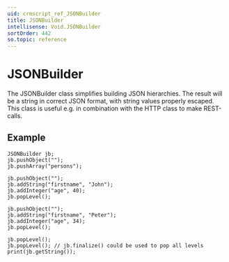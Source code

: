 ```yaml
---
uid: crmscript_ref_JSONBuilder
title: JSONBuilder
intellisense: Void.JSONBuilder
sortOrder: 442
so.topic: reference
---
```


# JSONBuilder

The JSONBuilder class simplifies building JSON hierarchies. The result will be a string in correct JSON format, with string values properly escaped. This class is useful e.g. in combination with the HTTP class to make REST-calls.

## Example

    JSONBuilder jb;
    jb.pushObject("");
    jb.pushArray("persons");
   
    jb.pushObject("");
    jb.addString("firstname", "John");
    jb.addInteger("age", 40);
    jb.popLevel();
   
    jb.pushObject("");
    jb.addString("firstname", "Peter");
    jb.addInteger("age", 34);
    jb.popLevel();
   
    jb.popLevel();
    jb.popLevel(); // jb.finalize() could be used to pop all levels
    print(jb.getString());
